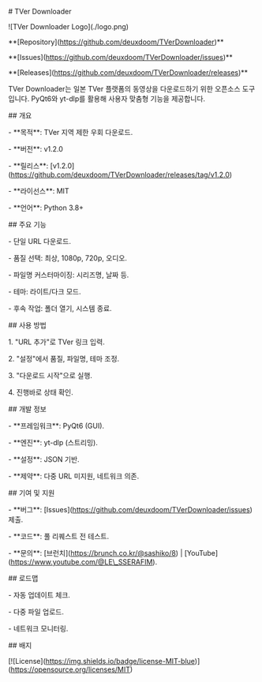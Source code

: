 \# TVer Downloader



!\[TVer Downloader Logo](./logo.png)



\*\*\[Repository](https://github.com/deuxdoom/TVerDownloader)\*\*  

\*\*\[Issues](https://github.com/deuxdoom/TVerDownloader/issues)\*\*  

\*\*\[Releases](https://github.com/deuxdoom/TVerDownloader/releases)\*\*  



TVer Downloader는 일본 TVer 플랫폼의 동영상을 다운로드하기 위한 오픈소스 도구입니다. PyQt6와 yt-dlp를 활용해 사용자 맞춤형 기능을 제공합니다.



\## 개요

\- \*\*목적\*\*: TVer 지역 제한 우회 다운로드.

\- \*\*버전\*\*: v1.2.0

\- \*\*릴리스\*\*: \[v1.2.0](https://github.com/deuxdoom/TVerDownloader/releases/tag/v1.2.0)

\- \*\*라이선스\*\*: MIT

\- \*\*언어\*\*: Python 3.8+



\## 주요 기능

\- 단일 URL 다운로드.

\- 품질 선택: 최상, 1080p, 720p, 오디오.

\- 파일명 커스터마이징: 시리즈명, 날짜 등.

\- 테마: 라이트/다크 모드.

\- 후속 작업: 폴더 열기, 시스템 종료.



\## 사용 방법

1\. "URL 추가"로 TVer 링크 입력.

2\. "설정"에서 품질, 파일명, 테마 조정.

3\. "다운로드 시작"으로 실행.

4\. 진행바로 상태 확인.



\## 개발 정보

\- \*\*프레임워크\*\*: PyQt6 (GUI).

\- \*\*엔진\*\*: yt-dlp (스트리밍).

\- \*\*설정\*\*: JSON 기반.

\- \*\*제약\*\*: 다중 URL 미지원, 네트워크 의존.



\## 기여 및 지원

\- \*\*버그\*\*: \[Issues](https://github.com/deuxdoom/TVerDownloader/issues) 제출.

\- \*\*코드\*\*: 풀 리퀘스트 전 테스트.

\- \*\*문의\*\*: \[브런치](https://brunch.co.kr/@sashiko/8) | \[YouTube](https://www.youtube.com/@LE\_SSERAFIM).



\## 로드맵

\- 자동 업데이트 체크.

\- 다중 파일 업로드.

\- 네트워크 모니터링.



\## 배지

\[!\[License](https://img.shields.io/badge/license-MIT-blue)](https://opensource.org/licenses/MIT)

